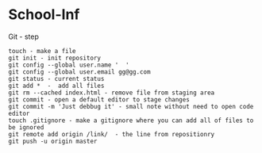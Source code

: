 # School-Inf

  Git - step
  
    touch - make a file
    git init - init repository
    git config --global user.name '  '
    git config --global user.email gg@gg.com 
    git status - current status 
    git add *  -  add all files
    git rm --cached index.html - remove file from staging area
    git commit - open a default editor to stage changes
    git commit -m 'Just debbug it' - small note without need to open code editor 
    touch .gitignore - make a gitignore where you can add all of files to be ignored
    git remote add origin /link/  - the line from repositionry 
    git push -u origin master

